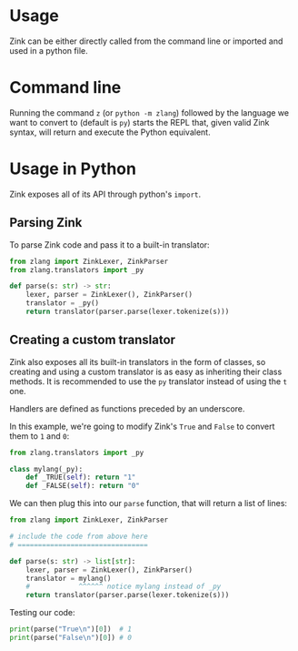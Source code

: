 # Usage

Zink can be either directly called from the command line or imported and used in a python file.

# Command line

Running the command `z` (or `python -m zlang`) followed by the language we want to convert to (default is `py`) starts the REPL that, given valid Zink syntax, will return and execute the Python equivalent.

# Usage in Python

Zink exposes all of its API through python's `import`.

## Parsing Zink

To parse Zink code and pass it to a built-in translator:

```py
from zlang import ZinkLexer, ZinkParser
from zlang.translators import _py

def parse(s: str) -> str:
    lexer, parser = ZinkLexer(), ZinkParser()
    translator = _py()
    return translator(parser.parse(lexer.tokenize(s)))
```

## Creating a custom translator

Zink also exposes all its built-in translators in the form of classes, so creating and using a custom translator is as easy as inheriting their class methods. It is recommended to use the `py` translator instead of using the `t` one.

Handlers are defined as functions preceded by an underscore.

In this example, we're going to modify Zink's `True` and `False` to convert them to `1` and `0`:

```py
from zlang.translators import _py

class mylang(_py):
    def _TRUE(self): return "1"
    def _FALSE(self): return "0"
```

We can then plug this into our `parse` function, that will return a list of lines:

```py
from zlang import ZinkLexer, ZinkParser

# include the code from above here
# ================================

def parse(s: str) -> list[str]:
    lexer, parser = ZinkLexer(), ZinkParser()
    translator = mylang()
    #            ^^^^^^ notice mylang instead of _py
    return translator(parser.parse(lexer.tokenize(s)))
```

Testing our code:

```py
print(parse("True\n")[0])  # 1
print(parse("False\n")[0]) # 0
```